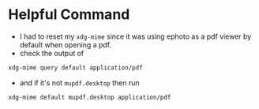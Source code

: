 # Helpful Command
* I had to reset my `xdg-mime` since it was using ephoto as a pdf viewer by
default when opening a pdf.
* check the output of
```bash
xdg-mime query default application/pdf
```
* and if it's not `mupdf.desktop` then run
```bash
xdg-mime default mupdf.desktop application/pdf
```


